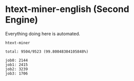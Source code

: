 # htext-miner-english (Second Engine)

Everything doing here is automated.

```
htext-miner

total: 9504/9523 (99.80048304105848%)

job0: 2144
job1: 2415
job2: 3239
job3: 1706
```